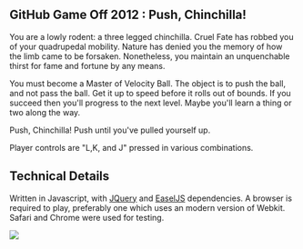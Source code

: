 ## GitHub Game Off 2012 : Push, Chinchilla!

You are a lowly rodent: a three legged chinchilla. Cruel Fate has robbed you of your quadrupedal mobility.
Nature has denied you the memory of how the limb came to be forsaken. Nonetheless, you maintain an unquenchable
thirst for fame and fortune by any means.

You must become a Master of Velocity Ball. The object is to push the ball, and not pass the ball. Get it up to
speed before it rolls out of bounds. If you succeed then you'll progress to the next level. Maybe you'll learn
a thing or two along the way.

Push, Chinchilla! Push until you've pulled yourself up.

Player controls are "L,K, and J" pressed in various combinations.

## Technical Details

Written in Javascript, with [JQuery](http://jquery.com) and [EaselJS](http://www.createjs.com/#!/EaselJS) dependencies. A browser is required to play, preferably one which uses an modern version of Webkit. Safari and Chrome were used for testing.

![](https://raw.github.com/abrie/game-off-2012/master/screenshot.png)
